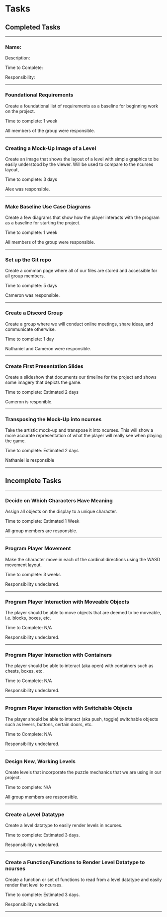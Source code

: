 # Tasks 

## Completed Tasks

---

### Name:

Description: 

Time to Complete:

Responsibility:

---

### Foundational Requirements

Create a foundational list of requirements as a baseline for beginning work on the project.

Time to complete: 1 week

All members of the group were responsible.

---

### Creating a Mock-Up Image of a Level

Create an image that shows the layout of a level with simple graphics to be easily understood by the viewer. Will be used to compare to the ncurses layout,

Time to complete: 3 days

Alex was responsible.

---

### Make Baseline Use Case Diagrams

Create a few diagrams that show how the player interacts with the program as a baseline for starting the project.

Time to complete: 1 week

All members of the group were responsible.

---

### Set up the Git repo

Create a common page where all of our files are stored and accessible for all group members.

Time to complete: 5 days

Cameron was responsible.

---

### Create a Discord Group

Create a group where we will conduct online meetings, share ideas, and communicate otherwise.

Time to complete: 1 day

Nathaniel and Cameron were responsible.

---

### Create First Presentation Slides

Create a slideshow that documents our timeline for the project and shows some imagery that depicts the game.

Time to complete: Estimated 2 days

Cameron is responible.

---

### Transposing the Mock-Up into ncurses

Take the artistic mock-up and transpose it into ncurses. This will show a more accurate representation of what the player will really see when playing the game.

Time to complete: Estimated 2 days

Nathaniel is responsible

---

## Incomplete Tasks

---

### Decide on Which Characters Have Meaning

Assign all objects on the display to a unique character.

Time to complete: Estimated 1 Week

All group members are responsble.

---

### Program Player Movement

Make the character move in each of the cardinal directions using the WASD movement layout.

Time to complete: 3 weeks

Responsibility undeclared.

---

### Program Player Interaction with Moveable Objects

The player should be able to move objects that are deemed to be moveable, i.e. blocks, boxes, etc.

Time to Complete: N/A

Responsibility undeclared.

---

### Program Player Interaction with Containers

The player should be able to interact (aka open) with containers such as chests, boxes, etc.

Time to Complete: N/A

Responsibility undeclared.

---

### Program Player Interaction with Switchable Objects

The player should be able to interact (aka push, toggle) switchable objects such as levers, buttons, certain doors, etc.

Time to Complete: N/A

Responsibility undeclared.

---

### Design New, Working Levels

Create levels that incorporate the puzzle mechanics that we are using in our project.

Time to complete: N/A

All group members are responsible.

---

### Create a Level Datatype

Create a level datatype to easily render levels in ncurses.

Time to complete: Estimated 3 days.

Responsibility undeclared.

---

### Create a Function/Functions to Render Level Datatype to ncurses

Create a function or set of functions to read from a level datatype and easily render that level to ncurses.

Time to complete: Estimated 3 days.

Responsibility undeclared.

---
